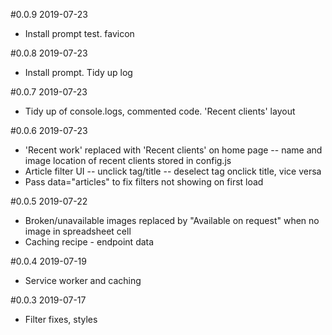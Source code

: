 #0.0.9 2019-07-23
* Install prompt test. favicon

#0.0.8 2019-07-23
* Install prompt. Tidy up log

#0.0.7 2019-07-23
* Tidy up of console.logs, commented code. 'Recent clients' layout

#0.0.6 2019-07-23
* 'Recent work' replaced with 'Recent clients' on home page
  -- name and image location of recent clients stored in config.js
* Article filter UI 
  -- unclick tag/title 
  -- deselect tag onclick title, vice versa
* Pass data="articles" to fix filters not showing on first load

#0.0.5 2019-07-22
* Broken/unavailable images replaced by "Available on request" when no image in spreadsheet cell
* Caching recipe - endpoint data

#0.0.4 2019-07-19
* Service worker and caching

#0.0.3 2019-07-17
* Filter fixes, styles

